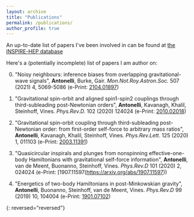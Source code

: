 ```yaml
---
layout: archive
title: "Publications"
permalink: /publications/
author_profile: true
---
```


An up-to-date list of papers I've been involved in can be found at [the INSPIRE-HEP database](https://inspirehep.net/authors/1755036?ui-citation-summary=true)

Here's a (potentially incomplete) list of papers I am author on:

0. "Noisy neighbours: inference biases from overlapping gravitational-wave signals", **Antonelli**, Burke, Gair. *Mon.Not.Roy.Astron.Soc.* 507 (2021) 4, 5069-5086 (e-Print: [2104.01897](https://arxiv.org/abs/2104.01897))

0. "Gravitational spin-orbit and aligned spin1-spin2 couplings through third-subleading post-Newtonian orders", **Antonelli**, Kavanagh, Khalil, Steinhoff, Vines. *Phys.Rev.D.* 102 (2020) 124024  (e-Print: [2010.02018](https://arxiv.org/abs/2010.02018))

0. "Gravitational spin-orbit coupling through third-subleading post-Newtonian order: from first-order self-force to arbitrary mass ratios", **Antonelli**, Kavanagh, Khalil, Steinhoff, Vines. *Phys.Rev.Lett.* 125 (2020) 1, 011103 (e-Print: [2003.11391](https://arxiv.org/abs/2003.11391))

0. "Quasicircular inspirals and plunges from nonspinning effective-one-body Hamiltonians with gravitational self-force information", **Antonelli**, van de Meent, Buonanno, Steinhoff, Vines. *Phys.Rev.D* 101 (2020) 2, 024024 (e-Print: [1907.11597(https://arxiv.org/abs/1907.11597))

0. "Energetics of two-body Hamiltonians in post-Minkowskian gravity", **Antonelli**, Buonanno, Steinhoff, van de Meent, Vines. *Phys.Rev.D* 99 (2019) 10, 104004 (e-Print: [1901.07102](https://arxiv.org/abs/1901.07102))

{: reversed="reversed"}